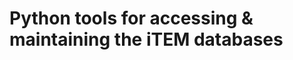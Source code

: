 Python tools for accessing & maintaining the iTEM databases
===========================================================
